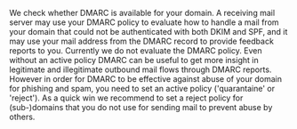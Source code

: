 We check whether DMARC is available for your domain. A receiving mail server may use your DMARC policy to evaluate how to handle a mail from your domain that could not be authenticated with both DKIM and SPF, and it may use your mail address from the DMARC record to provide feedback reports to you. Currently we do not evaluate the DMARC policy. Even without an active policy DMARC can be useful to get more insight in legitimate and illegitimate outbound mail flows through DMARC reports. However in order for DMARC to be effective against abuse of your domain for phishing and spam, you need to set an active policy ('quarantaine' or 'reject'). As a quick win we recommend to set a reject policy for (sub-)domains that you do not use for sending mail to prevent abuse by others.
